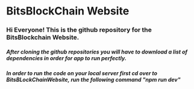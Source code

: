 # BitsBlockChain Website

<h3>Hi Everyone! This is the github repository for the BitsBlockchain Website.

<h5>After cloning the github repositories you will have to download a list of dependencies in order for app to run perfectly.</h5>
<!-- <ol>
<li></li>
</ol> -->
<h5>In order to run the code on your local server first cd over to BitsBLockChainWebsite, run the following command "npm run dev"</h5>
